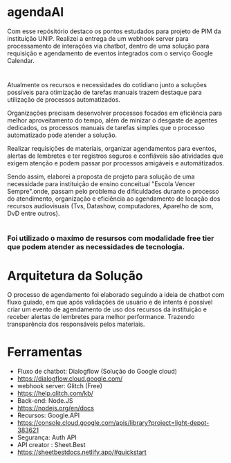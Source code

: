# agendaAI
  Com esse repósitório destaco os pontos estudados para projeto de PIM da instituição UNIP. Realizei a entrega de um webhook server para processamento de interações via chatbot, dentro de uma solução para requisição e agendamento de eventos integrados com o serviço Google Calendar.
#
  Atualmente os recursos e necessidades do cotidiano junto a soluções possíveis para otimização de tarefas manuais trazem destaque para utilização de processos automatizados.

Organizações precisam desenvolver processos focados em eficiência para melhor aproveitamento do tempo, além de minizar o desgaste de agentes dedicados, os processos manuais de tarefas simples que o processo automatizado pode atender a solução. 

Realizar requisições de materiais, organizar agendamentos para eventos, alertas de lembretes e ter registros seguros e confiáveis são atividades que exigem atenção e podem passar por processos amigáveis e automátizados. 
  
  Sendo assim, elaborei a proposta de projeto para solução de uma necessidade para instituição de ensino conceitual "Escola Vencer Sempre".onde, passam pelo problema de dificuldades durante o processo do atendimento, organização e eficiência ao agendamento de locação dos recursos audiovisuais (Tvs, Datashow, computadores, Aparelho de som, DvD entre outros). 

#
### Foi utilizado o maxímo de resursos com modalidade free tier que podem atender as necessidades de tecnologia.
#
# Arquitetura da Solução
 O processo de agendamento foi elaborado seguindo a ideia de chatbot com fluxo guiado, em que após validações de usuário e de intents é possível criar um evento de agendamento de uso dos recursos da instituição e receber alertas de lembretes para melhor performance. Trazendo transparência dos responsáveis pelos materiais.
 
# Ferramentas
- Fluxo de chatbot: Dialogflow (Solução do Google cloud)
- https://dialogflow.cloud.google.com/
- webhook server: Glitch (Free)
- https://help.glitch.com/kb/
- Back-end: Node.JS
- https://nodejs.org/en/docs
- Recursos: Google.API
- https://console.cloud.google.com/apis/library?project=light-depot-383621
- Segurança: Auth API
- API creator : Sheet.Best
- https://sheetbestdocs.netlify.app/#quickstart
  
  
  
